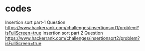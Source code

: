 # codes
Insertion sort part-1 Question
https://www.hackerrank.com/challenges/insertionsort1/problem?isFullScreen=true
Insertion sort part 2 Question
https://www.hackerrank.com/challenges/insertionsort2/problem?isFullScreen=true
